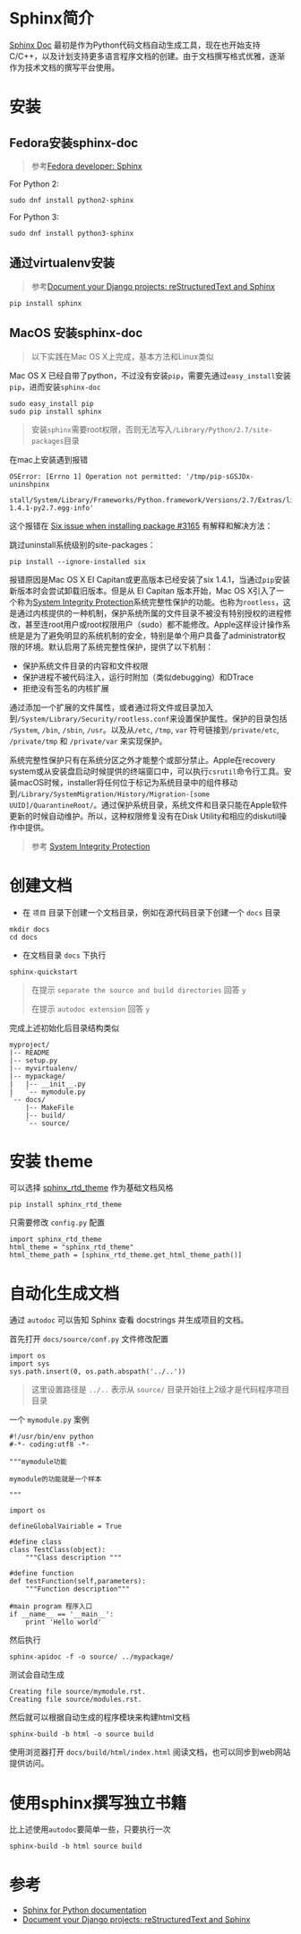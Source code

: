 # Sphinx简介

[Sphinx Doc](http://www.sphinx-doc.org) 最初是作为Python代码文档自动生成工具，现在也开始支持C/C++，以及计划支持更多语言程序文档的创建。由于文档撰写格式优雅，逐渐作为技术文档的撰写平台使用。

# 安装

## Fedora安装sphinx-doc

> 参考[Fedora developer: Sphinx](https://developer.fedoraproject.org/tech/languages/python/sphinx.html)

For Python 2:

```
sudo dnf install python2-sphinx
```

For Python 3:

```
sudo dnf install python3-sphinx
```

## 通过virtualenv安装

> 参考[Document your Django projects: reStructuredText and Sphinx](http://www.marinamele.com/2014/03/document-your-django-projects.html)

```
pip install sphinx
```

## MacOS 安装sphinx-doc

> 以下实践在Mac OS X上完成，基本方法和Linux类似

Mac OS X 已经自带了python，不过没有安装`pip`，需要先通过`easy_install`安装`pip`，进而安装`sphinx-doc`

```
sudo easy_install pip
sudo pip install sphinx
```

> 安装`sphinx`需要root权限，否则无法写入`/Library/Python/2.7/site-packages`目录

在mac上安装遇到报错

```
OSError: [Errno 1] Operation not permitted: '/tmp/pip-sGSJDx-uninshpinx
 stall/System/Library/Frameworks/Python.framework/Versions/2.7/Extras/lib/python/six-1.4.1-py2.7.egg-info'
```

这个报错在 [Six issue when installing package #3165](https://github.com/pypa/pip/issues/3165) 有解释和解决方法：

跳过uninstall系统级别的site-packages：

```
pip install --ignore-installed six
```

报错原因是Mac OS X EI Capitan或更高版本已经安装了six 1.4.1，当通过`pip`安装新版本时会尝试卸载旧版本。但是从 EI Capitan 版本开始，Mac OS X引入了一个称为[System Integrity Protection](https://en.wikipedia.org/wiki/System_Integrity_Protection)系统完整性保护的功能。也称为`rootless`，这是通过内核提供的一种机制，保护系统所属的文件目录不被没有特别授权的进程修改，甚至连root用户或root权限用户（sudo）都不能修改。Apple这样设计操作系统是是为了避免明显的系统机制的安全，特别是单个用户具备了administrator权限的环境。默认启用了系统完整性保护，提供了以下机制：

* 保护系统文件目录的内容和文件权限
* 保护进程不被代码注入，运行时附加（类似debugging）和DTrace
* 拒绝没有签名的内核扩展

通过添加一个扩展的文件属性，或者通过将文件或目录加入到`/System/Library/Security/rootless.conf`来设置保护属性。保护的目录包括 `/System`, `/bin`, `/sbin`, `/usr`。以及从`/etc`, `/tmp`, `var` 符号链接到`/private/etc`, `/private/tmp` 和 `/private/var` 来实现保护。

系统完整性保护只有在系统分区之外才能整个或部分禁止。Apple在recovery system或从安装盘启动时候提供的终端窗口中，可以执行`csrutil`命令行工具。安装macOS时候，installer将任何位于标记为系统目录中的组件移动到`/Library/SystemMigration/History/Migration-[some UUID]/QuarantineRoot/`。通过保护系统目录，系统文件和目录只能在Apple软件更新的时候自动维护。所以，这种权限修复没有在Disk Utility和相应的diskutil操作中提供。

> 参考 [System Integrity Protection](https://en.wikipedia.org/wiki/System_Integrity_Protection)

# 创建文档

* 在 `项目` 目录下创建一个文档目录，例如在源代码目录下创建一个 `docs` 目录

```
mkdir docs
cd docs
```

* 在文档目录 `docs` 下执行

```
sphinx-quickstart
```

> 在提示 `separate the source and build directories` 回答 `y`
>
> 在提示 `autodoc extension` 回答 `y`

完成上述初始化后目录结构类似

```
myproject/
|-- README
|-- setup.py
|-- myvirtualenv/
|-- mypackage/
|   |-- __init__.py
|   `-- mymodule.py
`-- docs/
    |-- MakeFile
    |-- build/
    `-- source/
```

# 安装 theme

可以选择 [sphinx_rtd_theme](https://github.com/snide/sphinx_rtd_theme) 作为基础文档风格

```
pip install sphinx_rtd_theme
```

只需要修改 `config.py` 配置

```
import sphinx_rtd_theme
html_theme = "sphinx_rtd_theme"
html_theme_path = [sphinx_rtd_theme.get_html_theme_path()]
```

# 自动化生成文档

通过 `autodoc` 可以告知 Sphinx 查看 docstrings 并生成项目的文档。

首先打开 `docs/source/conf.py` 文件修改配置

```
import os
import sys
sys.path.insert(0, os.path.abspath('../..'))
```

> 这里设置路径是 `../..` 表示从 `source/` 目录开始往上2级才是代码程序项目目录
   
一个  `mymodule.py` 案例

```
#!/usr/bin/env python
#-*- coding:utf8 -*-

"""mymodule功能

mymodule的功能就是一个样本

"""

import os

defineGlobalVairiable = True

#define class
class TestClass(object):
    """Class description """

#define function
def testFunction(self,parameters):
    """Function description"""

#main program 程序入口
if __name__ == '__main__':
    print 'Hello world'
```

然后执行

```
sphinx-apidoc -f -o source/ ../mypackage/
```

测试会自动生成

```
Creating file source/mymodule.rst.
Creating file source/modules.rst.
```

然后就可以根据自动生成的程序模块来构建html文档


```
sphinx-build -b html -o source build
```

使用浏览器打开 `docs/build/html/index.html` 阅读文档，也可以同步到web网站提供访问。

# 使用sphinx撰写独立书籍

比上述使用`autodoc`要简单一些，只要执行一次

```
sphinx-build -b html source build
```

# 参考

* [Sphinx for Python documentation](http://gisellezeno.com/tutorials/sphinx-for-python-documentation.html)
* [Document your Django projects: reStructuredText and Sphinx](http://www.marinamele.com/2014/03/document-your-django-projects.html)